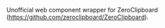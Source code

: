 Unofficial web component wrapper for ZeroClipboard
(https://github.com/zeroclipboard/ZeroClipboard).
